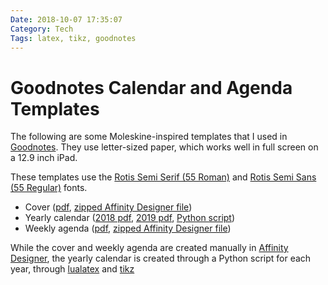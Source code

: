 ```yaml
---
Date: 2018-10-07 17:35:07
Category: Tech
Tags: latex, tikz, goodnotes
---
```


# Goodnotes Calendar and Agenda Templates

The following are some Moleskine-inspired templates that I used in [Goodnotes](http://www.goodnotesapp.com).
They use letter-sized paper, which works well in full screen on a 12.9 inch iPad.

These templates use the [Rotis Semi Serif (55 Roman)](https://www.linotype.com/49242/rotis-semi-serif-family.html) and [Rotis Semi Sans (55 Regular)](https://www.linotype.com/49198/rotis-semi-sans-family.html) fonts.

* Cover ([pdf](classic_notebook_cover_letter.pdf), [zipped Affinity Designer file](classic_notebook_cover_letter.afdesign.zip))
* Yearly calendar ([2018 pdf](calendar2018.pdf), [2019 pdf](calendar2019.pdf), [Python script](https://gist.github.com/goerz/d0e1a28be8f322bf7bad3e9b8672bc67))
* Weekly agenda ([pdf](week_agenda_letter.pdf), [zipped Affinity Designer file](week_agenda_letter.afdesign.zip))

While the cover and weekly agenda are created manually in [Affinity Designer](https://affinity.serif.com/en-us/designer/), the yearly calendar is created through a Python script for each year, through [lualatex](https://wiki.archlinux.org/index.php/TeX_Live) and [tikz](https://en.wikipedia.org/wiki/PGF/TikZ)
